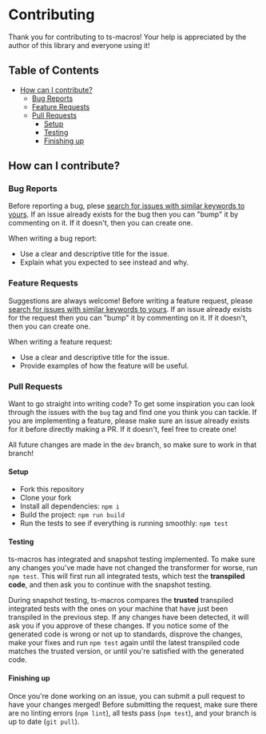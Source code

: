 # Contributing

Thank you for contributing to ts-macros! Your help is appreciated by the author of this library and everyone using it!

## Table of Contents

- [How can I contribute?](#how-can-i-contribute)
  - [Bug Reports](#bug-reports)
  - [Feature Requests](#feature-requests)
  - [Pull Requests](#pull-requests)
    - [Setup](#setup)
    - [Testing](#testing)
    - [Finishing up](#finishing-up)

## How can I contribute?

### Bug Reports

Before reporting a bug, plese [search for issues with similar keywords to yours](https://github.com/GoogleFeud/ts-macros/issues?q=is%3Aissue+is%3Aopen). If an issue already exists for the bug then you can "bump" it by commenting on it. If it doesn't, then you can create one.

When writing a bug report:

- Use a clear and descriptive title for the issue.
- Explain what you expected to see instead and why.

### Feature Requests

Suggestions are always welcome! Before writing a feature request, please [search for issues with similar keywords to yours](https://github.com/GoogleFeud/ts-macros/issues?q=is%3Aissue+is%3Aopen). If an issue already exists for the request then you can "bump" it by commenting on it. If it doesn't, then you can create one.

When writing a feature request:

- Use a clear and descriptive title for the issue.
- Provide examples of how the feature will be useful.

### Pull Requests

Want to go straight into writing code? To get some inspiration you can look through the issues with the `bug` tag and find one you think you can tackle. If you are implementing a feature, please make sure an issue already exists for it before directly making a PR. If it doesn't, feel free to create one!

All future changes are made in the `dev` branch, so make sure to work in that branch!

#### Setup

- Fork this repository
- Clone your fork
- Install all dependencies: `npm i`
- Build the project: `npm run build`
- Run the tests to see if everything is running smoothly: `npm test`

#### Testing

ts-macros has integrated and snapshot testing implemented. To make sure any changes you've made have not changed the transformer for worse, run `npm test`. This will first run all integrated tests, which test the **transpiled code**, and then ask you to continue with the snapshot testing.

During snapshot testing, ts-macros compares the **trusted** transpiled integrated tests with the ones on your machine that have just been transpiled in the previous step. If any changes have been detected, it will ask you if you approve of these changes. If you notice some of the generated code is wrong or not up to standards, disprove the changes, make your fixes and run `npm test` again until the latest transpiled code matches the trusted version, or until you're satisfied with the generated code.

#### Finishing up

Once you're done working on an issue, you can submit a pull request to have your changes merged! Before submitting the request, make sure there are no linting errors (`npm lint`), all tests pass (`npm test`), and your branch is up to date (`git pull`).
